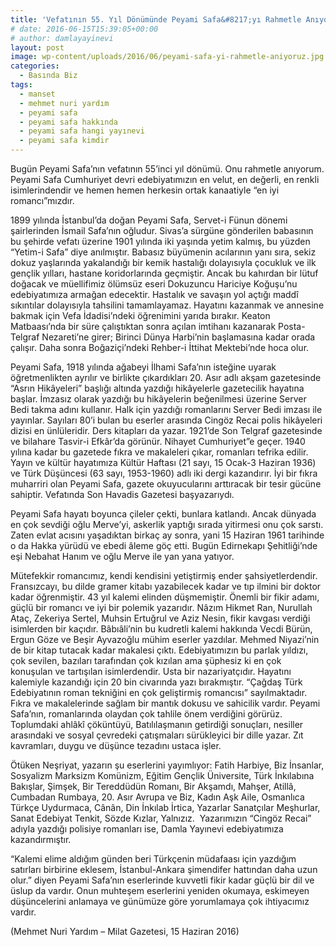 ```yaml
---
title: 'Vefatının 55. Yıl Dönümünde Peyami Safa&#8217;yı Rahmetle Anıyoruz'
# date: 2016-06-15T15:39:05+00:00
# author: damlayayinevi
layout: post
image: wp-content/uploads/2016/06/peyami-safa-yi-rahmetle-aniyoruz.jpg
categories:
  - Basında Biz
tags:
  - manset
  - mehmet nuri yardım
  - peyami safa
  - peyami safa hakkında
  - peyami safa hangi yayınevi
  - peyami safa kimdir
---
```

Bugün Peyami Safa’nın vefatının 55’inci yıl dönümü. Onu rahmetle anıyorum. Peyami Safa Cumhuriyet devri edebiyatımızın en velut, en değerli, en renkli isimlerindendir ve hemen hemen herkesin ortak kanaatiyle “en iyi romancı”mızdır.

1899 yılında İstanbul’da doğan Peyami Safa, Servet-i Fünun dönemi şairlerinden İsmail Safa’nın oğludur. Sivas’a sürgüne gönderilen babasının bu şehirde vefatı üzerine 1901 yılında iki yaşında yetim kalmış, bu yüzden “Yetim-i Safa” diye anılmıştır. Babasız büyümenin acılarının yanı sıra, sekiz dokuz yaşlarında yakalandığı bir kemik hastalığı dolayısıyla çocukluk ve ilk gençlik yılları, hastane koridorlarında geçmiştir. Ancak bu kahırdan bir lütuf doğacak ve müellifimiz ölümsüz eseri Dokuzuncu Hariciye Koğuşu’nu edebiyatımıza armağan edecektir. Hastalık ve savaşın yol açtığı maddî sıkıntılar dolayısıyla tahsilini tamamlayamaz. Hayatını kazanmak ve annesine bakmak için Vefa İdadisi’ndeki öğrenimini yarıda bırakır. Keaton Matbaası’nda bir süre çalıştıktan sonra açılan imtihanı kazanarak Posta-Telgraf Nezareti’ne girer; Birinci Dünya Harbi’nin başlamasına kadar orada çalışır. Daha sonra Boğaziçi’ndeki Rehber-i İttihat Mektebi’nde hoca olur.

Peyami Safa, 1918 yılında ağabeyi İlhami Safa’nın isteğine uyarak öğretmenlikten ayrılır ve birlikte çıkardıkları 20. Asır adlı akşam gazetesinde “Asrın Hikâyeleri” başlığı altında yazdığı hikâyelerle gazetecilik hayatına başlar. İmzasız olarak yazdığı bu hikâyelerin beğenilmesi üzerine Server Bedi takma adını kullanır. Halk için yazdığı romanlarını Server Bedi imzası ile yayınlar. Sayıları 80’i bulan bu eserler arasında Cingöz Recai polis hikâyeleri dizisi en ünlüleridir. Ders kitapları da yazar. 1921’de Son Telgraf gazetesinde ve bilahare Tasvir-i Efkâr’da görünür. Nihayet Cumhuriyet”e geçer. 1940 yılına kadar bu gazetede fıkra ve makaleleri çıkar, romanları tefrika edilir. Yayın ve kültür hayatımıza Kültür Haftası (21 sayı, 15 Ocak-3 Haziran 1936) ve Türk Düşüncesi (63 sayı, 1953-1960) adlı iki dergi kazandırır. İyi bir fıkra muharriri olan Peyami Safa, gazete okuyucularını arttıracak bir tesir gücüne sahiptir. Vefatında Son Havadis Gazetesi başyazarıydı.

Peyami Safa hayatı boyunca çileler çekti, bunlara katlandı. Ancak dünyada en çok sevdiği oğlu Merve’yi, askerlik yaptığı sırada yitirmesi onu çok sarstı. Zaten evlat acısını yaşadıktan birkaç ay sonra, yani 15 Haziran 1961 tarihinde o da Hakka yürüdü ve ebedi âleme göç etti. Bugün Edirnekapı Şehitliği’nde eşi Nebahat Hanım ve oğlu Merve ile yan yana yatıyor.

Mütefekkir romancımız, kendi kendisini yetiştirmiş ender şahsiyetlerdendir. Fransızcayı, bu dilde gramer kitabı yazabilecek kadar ve tıp ilmini bir doktor kadar öğrenmiştir. 43 yıl kalemi elinden düşmemiştir. Önemli bir fikir adamı, güçlü bir romancı ve iyi bir polemik yazarıdır. Nâzım Hikmet Ran, Nurullah Ataç, Zekeriya Sertel, Muhsin Ertuğrul ve Aziz Nesin, fikir kavgası verdiği isimlerden bir kaçıdır. Bâbıâli’nin bu kudretli kalemi hakkında Vecdi Bürün, Ergun Göze ve Beşir Ayvazoğlu mühim eserler yazdılar. Mehmed Niyazi’nin de bir kitap tutacak kadar makalesi çıktı. Edebiyatımızın bu parlak yıldızı, çok sevilen, bazıları tarafından çok kızılan ama şüphesiz ki en çok konuşulan ve tartışılan isimlerdendir. Usta bir nazariyatçıdır. Hayatını kalemiyle kazandığı için 20 bin civarında yazı bırakmıştır. “Çağdaş Türk Edebiyatının roman tekniğini en çok geliştirmiş romancısı” sayılmaktadır. Fıkra ve makalelerinde sağlam bir mantık dokusu ve sahicilik vardır. Peyami Safa’nın, romanlarında olaydan çok tahlile önem verdiğini görürüz. Toplumdaki ahlâkî çöküntüyü, Batılılaşmanın getirdiği sonuçları, nesiller arasındaki ve sosyal çevredeki çatışmaları sürükleyici bir dille yazar. Zıt kavramları, duygu ve düşünce tezadını ustaca işler.

Ötüken Neşriyat, yazarın şu eserlerini yayımlıyor: Fatih Harbiye, Biz İnsanlar, Sosyalizm Marksizm Komünizm, Eğitim Gençlik Üniversite, Türk İnkılabına Bakışlar, Şimşek, Bir Tereddüdün Romanı, Bir Akşamdı, Mahşer, Atillâ, Cumbadan Rumbaya, 20. Asır Avrupa ve Biz, Kadın Aşk Aile, Osmanlıca Türkçe Uydurmaca, Cânân, Din İnkılab İrtica, Yazarlar Sanatçılar Meşhurlar, Sanat Edebiyat Tenkit, Sözde Kızlar, Yalnızız.  Yazarımızın “Cingöz Recai” adıyla yazdığı polisiye romanları ise, Damla Yayınevi edebiyatımıza kazandırmıştır.

“Kalemi elime aldığım günden beri Türkçenin müdafaası için yazdığım satırları birbirine eklesem, İstanbul-Ankara şimendifer hattından daha uzun olur.” diyen Peyami Safa’nın eserlerinde kuvvetli fikir kadar güçlü bir dil ve üslup da vardır. Onun muhteşem eserlerini yeniden okumaya, eskimeyen düşüncelerini anlamaya ve günümüze göre yorumlamaya çok ihtiyacımız vardır.

(Mehmet Nuri Yardım &#8211; Milat Gazetesi, 15 Haziran 2016)